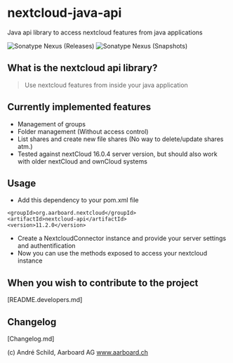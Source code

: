 # nextcloud-java-api
Java api library to access nextcloud features from java applications

![Sonatype Nexus (Releases)](https://img.shields.io/nexus/r/org.aarboard.nextcloud/nextcloud-api?label=release&nexusVersion=2&server=https%3A%2F%2Foss.sonatype.org%2F)
![Sonatype Nexus (Snapshots)](https://img.shields.io/nexus/s/org.aarboard.nextcloud/nextcloud-api?label=snapshot&server=https%3A%2F%2Foss.sonatype.org%2F)

## What is the nextcloud api library?
> Use nextcloud features from inside your java application

## Currently implemented features
- Management of groups
- Folder management (Without access control)
- List shares and create new file shares (No way to delete/update shares atm.)
- Tested against nextCloud 16.0.4 server version, but should also work with older nextCloud and ownCloud systems

## Usage
- Add this dependency to your pom.xml file
```
<groupId>org.aarboard.nextcloud</groupId>
<artifactId>nextcloud-api</artifactId>
<version>11.2.0</version>
```

- Create a NextcloudConnector instance and provide your server settings and authentification
- Now you can use the methods exposed to access your nextcloud instance

## When you wish to contribute to the project
[README.developers.md]

## Changelog
[Changelog.md]


(c) André Schild, Aarboard AG www.aarboard.ch
